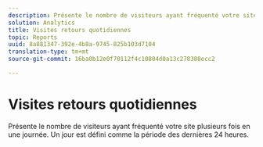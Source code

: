 ```yaml
---
description: Présente le nombre de visiteurs ayant fréquenté votre site plusieurs fois en une journée. Un jour est défini comme la période des dernières 24 heures.
solution: Analytics
title: Visites retours quotidiennes
topic: Reports
uuid: 8a881347-392e-4b8a-9745-825b103d7104
translation-type: tm+mt
source-git-commit: 16ba0b12e0f70112f4c10804d0a13c278388ecc2

---
```



# Visites retours quotidiennes

Présente le nombre de visiteurs ayant fréquenté votre site plusieurs fois en une journée. Un jour est défini comme la période des dernières 24 heures.

